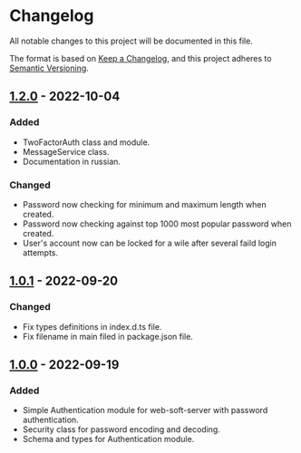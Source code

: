 # Changelog

All notable changes to this project will be documented in this file.

The format is based on [Keep a Changelog](https://keepachangelog.com/en/1.0.0/),
and this project adheres to [Semantic Versioning](https://semver.org/spec/v2.0.0.html).

<!-- ## [Unreleased] -->

## [1.2.0] - 2022-10-04

### Added

- TwoFactorAuth class and module.
- MessageService class.
- Documentation in russian.

### Changed

- Password now checking for minimum and maximum length when created.
- Password now checking against top 1000 most popular password when created.
- User's account now can be locked for a wile after several faild login attempts.

## [1.0.1] - 2022-09-20

### Changed

- Fix types definitions in index.d.ts file.
- Fix filename in main filed in package.json file.

## [1.0.0] - 2022-09-19

### Added

- Simple Authentication module for web-soft-server with password authentication.
- Security class for password encoding and decoding.
- Schema and types for Authentication module.

[unreleased]: https://github.com/web-soft-llc/web-soft-auth/compare/v1.2.0...master
[1.2.0]: https://github.com/web-soft-llc/web-soft-auth/compare/v1.0.1...v1.2.0
[1.0.1]: https://github.com/web-soft-llc/web-soft-auth/compare/v1.0.0...v1.0.1
[1.0.0]: https://github.com/web-soft-llc/web-soft-auth/releases/tag/v1.0.0
